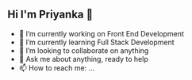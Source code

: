 ## Hi I'm Priyanka 👋

- 🔭 I’m currently working on Front End Development
- 🌱 I’m currently learning Full Stack Development
- 👯 I’m looking to collaborate on anything
- 💬 Ask me about anything, ready to help
- 📫 How to reach me: ...
